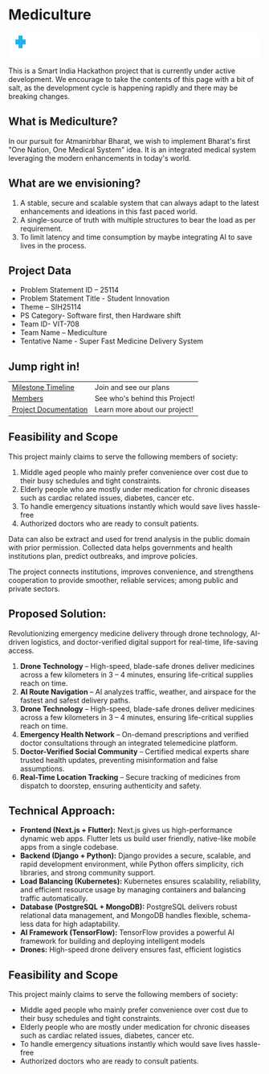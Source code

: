 # Mediculture

<img src="src/img/titleLogoDark.svg" height="50px">

This is a Smart India Hackathon project that is currently under active development. We encourage to take the contents of this page with a bit of salt, as the development cycle is happening rapidly and there may be breaking changes.

## What is Mediculture?

In our pursuit for Atmanirbhar Bharat, we wish to implement Bharat's first "One Nation, One Medical System" idea. It is an integrated medical system leveraging the modern enhancements in today's world.

## What are we envisioning?

1. A stable, secure and scalable system that can always adapt to the latest enhancements and ideations in this fast paced world.
2. A single-source of truth with multiple structures to bear the load as per requirement.
3. To limit latency and time consumption by maybe integrating AI to save lives in the process.

## Project Data

* Problem Statement ID – 25114
* Problem Statement Title - Student Innovation
* Theme – SIH25114
* PS Category- Software first, then Hardware shift
* Team ID- VIT-708
* Team Name – Mediculture
* Tentative Name - Super Fast Medicine Delivery System

## Jump right in!

<table>
        <tr>
            <td><a href="docs/main/getting-started/milestone-timeline.md">Milestone Timeline</a></td>
            <td>Join and see our plans</td>
        </tr>
        <tr>
            <td><a href="docs/main/getting-started/members.md">Members</a></td>
            <td>See who's behind this Project!</td>
        </tr>
        <tr>
            <td><a href="https://mediculture.gitbook.io/home">Project Documentation</a></td>
            <td>Learn more about our project!</td>
        </tr>
    </table>

## Feasibility and Scope

This project mainly claims to serve the following members of society:

1. Middle aged people who mainly prefer convenience over cost due to their busy schedules and tight constraints.
2. Elderly people who are mostly under medication for chronic diseases such as cardiac related issues, diabetes, cancer etc.
3. To handle emergency situations instantly which would save lives hassle-free
4. Authorized doctors who are ready to consult patients.

Data can also be extract and used for trend analysis in the public domain with prior permission. Collected data helps governments and health institutions plan, predict outbreaks, and improve policies.

The project connects institutions, improves convenience, and strengthens cooperation to provide smoother, reliable services; among public and private sectors.

## Proposed Solution:

Revolutionizing emergency medicine delivery through drone technology, AI-driven logistics, and doctor-verified digital support for real-time, life-saving access.

1. **Drone Technology** – High-speed, blade-safe drones deliver medicines across a few kilometers in 3 – 4 minutes, ensuring life-critical supplies reach on time.
2. **AI Route Navigation** – AI analyzes traffic, weather, and airspace for the fastest and safest delivery paths.
3. **Drone Technology** – High-speed, blade-safe drones deliver medicines across a few kilometers in 3 – 4 minutes, ensuring life-critical supplies reach on time.
4. **Emergency Health Network** – On-demand prescriptions and verified doctor consultations through an integrated telemedicine platform.
5. **Doctor-Verified Social Community** – Certified medical experts share trusted health updates, preventing misinformation and false assumptions.
6. **Real-Time Location Tracking** – Secure tracking of medicines from dispatch to doorstep, ensuring authenticity and safety.

## Technical Approach:

* **Frontend (Next.js + Flutter):** Next.js gives us high-performance dynamic web apps. Flutter lets us build user friendly, native-like mobile apps from a single codebase.
* **Backend (Django + Python):** Django provides a secure, scalable, and rapid development environment, while Python offers simplicity, rich libraries, and strong community support.
* **Load Balancing (Kubernetes):** Kubernetes ensures scalability, reliability, and efficient resource usage by managing containers and balancing traffic automatically.
* **Database (PostgreSQL + MongoDB):** PostgreSQL delivers robust relational data management, and MongoDB handles flexible, schema-less data for high adaptability.
* **AI Framework (TensorFlow):** TensorFlow provides a powerful AI framework for building and deploying intelligent models
* **Drones:** High-speed drone delivery ensures fast, efficient logistics

## Feasibility and Scope

This project mainly claims to serve the following members of society:

* Middle aged people who mainly prefer convenience over cost due to their busy schedules and tight constraints.
* Elderly people who are mostly under medication for chronic diseases such as cardiac related issues, diabetes, cancer etc.
* To handle emergency situations instantly which would save lives hassle-free
* Authorized doctors who are ready to consult patients.
